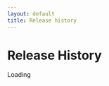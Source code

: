 ```yaml
---
layout: default
title: Release history
---
```


<script type="module">
  import { getReleases } from "/metacatui/assets/js/github-functions.js";
  getReleases();
</script>

# Release History

<div id="releaseListContainer">Loading</div>
